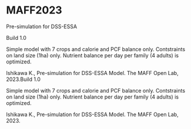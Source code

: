# MAFF2023
Pre-simulation for DSS-ESSA

Build 1.0

Simple model with 7 crops and calorie and PCF balance only.
Contstraints on land size (1ha) only.
Nutrient balance per day per family (4 adults) is optimized.

Ishikawa K., Pre-simulation for DSS-ESSA Model. The MAFF Open Lab, 2023.Build 1.0

Simple model with 7 crops and calorie and PCF balance only.
Contstraints on land size (1ha) only.
Nutrient balance per day per family (4 adults) is optimized.

Ishikawa K., Pre-simulation for DSS-ESSA Model. The MAFF Open Lab, 2023.
